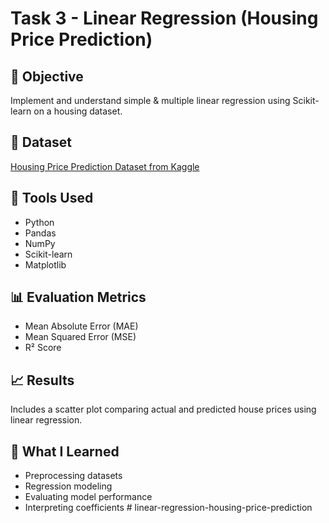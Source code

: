# Task 3 - Linear Regression (Housing Price Prediction)

## 📌 Objective
Implement and understand simple & multiple linear regression using Scikit-learn on a housing dataset.

## 📁 Dataset
[Housing Price Prediction Dataset from Kaggle](https://www.kaggle.com/datasets/harishkumardatalab/housing-price-prediction)

## 🧰 Tools Used
- Python
- Pandas
- NumPy
- Scikit-learn
- Matplotlib

## 📊 Evaluation Metrics
- Mean Absolute Error (MAE)
- Mean Squared Error (MSE)
- R² Score

## 📈 Results
Includes a scatter plot comparing actual and predicted house prices using linear regression.

## 🚀 What I Learned
- Preprocessing datasets
- Regression modeling
- Evaluating model performance
- Interpreting coefficients
#   l i n e a r - r e g r e s s i o n - h o u s i n g - p r i c e - p r e d i c t i o n  
 